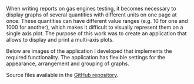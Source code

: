 When writing reports on gas engines testing, it becomes necessary to display graphs of several quantities with different units on one page at once. These quantities ​​can have different value ranges ​​(e.g. 10 for one and 1000 for another), which makes it difficult to visually represent them on a single axis plot. The purpose of this work was to create an application that allows to display and print a multi-axis plots.

Below are images of the application I developed that implements the required functionality. The application has flexible settings for the appearance, arrangement and grouping of graphs.

Source files available in the [GitHub repository](https://github.com/artemiysmekhov84/MAPper).
